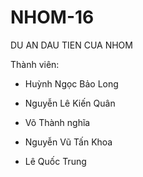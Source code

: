 # NHOM-16
DU AN DAU TIEN CUA NHOM

Thành viên:
+ Huỳnh Ngọc Bảo Long

+ Nguyễn Lê Kiến Quân

+ Võ Thành nghĩa

+ Nguyễn Vũ Tấn Khoa

+ Lê Quốc Trung
  
